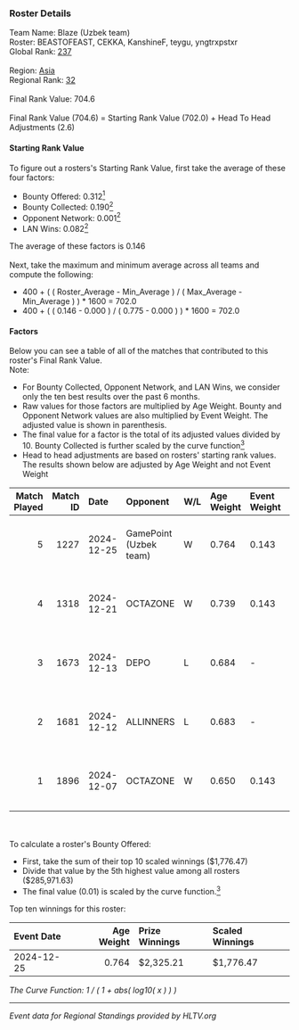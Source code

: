 ### Roster Details<br />
Team Name: Blaze (Uzbek team)<br />
Roster: BEASTOFEAST, CEKKA, KanshineF, teygu, yngtrxpstxr<br />
Global Rank: [237](../../standings_global_2025_02_28.md)<br />
<br />
Region: [Asia]( ../../standings_asia_2025_02_28.md)<br />
Regional Rank: [32]( ../../standings_asia_2025_02_28.md)<br />
<br />
Final Rank Value:  704.6<br />
<br />
Final Rank Value (704.6) = Starting Rank Value (702.0) + Head To Head Adjustments (2.6)<br />

#### Starting Rank Value<br />
To figure out a rosters's Starting Rank Value, first take the average of these four factors:<br />
- Bounty Offered: 0.312[<sup>1</sup>](#table2)
- Bounty Collected: 0.190[<sup>2</sup>](#table1)
- Opponent Network: 0.001[<sup>2</sup>](#table1)
- LAN Wins: 0.082[<sup>2</sup>](#table1)

The average of these factors is 0.146<br />
<br />
Next, take the maximum and minimum average across all teams and compute the following:<br />
- 400 + ( ( Roster_Average - Min_Average ) / ( Max_Average - Min_Average ) ) * 1600 = 702.0
- 400 + ( ( 0.146 - 0.000 ) / ( 0.775 - 0.000 ) ) * 1600 = 702.0


#### Factors<br />
Below you can see a table of all of the matches that contributed to this roster's Final Rank Value.<br />
Note:<br />

- For Bounty Collected, Opponent Network, and LAN Wins, we consider only the ten best results over the past 6 months.
- Raw values for those factors are multiplied by Age Weight. Bounty and Opponent Network values are also multiplied by Event Weight. The adjusted value is shown in parenthesis.
- The final value for a factor is the total of its adjusted values divided by 10. Bounty Collected is further scaled by the curve function[<sup>3</sup>](#curveFunction)
- Head to head adjustments are based on rosters' starting rank values. The results shown below are adjusted by Age Weight and not Event Weight
<span id="table1"></span><br />


| Match Played | Match ID | Date       | Opponent               | W/L | Age Weight | Event Weight | Bounty Collected | Opponent Network | LAN Wins  | H2H Adj. | Roster                                            |
| -: | -: | :- | :- | :- | :- | :- | :- | :- | :- | -: | :- |
|            5 |     1227 | 2024-12-25 | GamePoint (Uzbek team) | W   | 0.764      | 0.143        | 0.003 (0.000)    | 0.037 (0.004)    | 0 (0.000) |     7.29 | BEASTOFEAST, CEKKA, KanshineF, teygu, yngtrxpstxr |
|            4 |     1318 | 2024-12-21 | OCTAZONE               | W   | 0.739      | 0.143        | 0.001 (0.000)    | 0.037 (0.004)    | 0 (0.000) |     6.26 | BEASTOFEAST, CEKKA, KanshineF, teygu, yngtrxpstxr |
|            3 |     1673 | 2024-12-13 | DEPO                   | L   | 0.684      | -            | -                | -                | -         |    -7.29 | BEASTOFEAST, CEKKA, KanshineF, teygu, yngtrxpstxr |
|            2 |     1681 | 2024-12-12 | ALLINNERS              | L   | 0.683      | -            | -                | -                | -         |    -9.21 | BEASTOFEAST, CEKKA, KanshineF, teygu, yngtrxpstxr |
|            1 |     1896 | 2024-12-07 | OCTAZONE               | W   | 0.650      | 0.143        | 0.001 (0.000)    | 0.037 (0.003)    | 1 (0.650) |     5.56 | BEASTOFEAST, CEKKA, KanshineF, teygu, yngtrxpstxr |

<br />
<span id="table2"></span><br />
To calculate a roster's Bounty Offered:<br />

- First, take the sum of their top 10 scaled winnings ($1,776.47)
- Divide that value by the 5th highest value among all rosters ($285,971.63)
- The final value (0.01) is scaled by the curve function.[<sup>3</sup>](#curveFunction)

Top ten winnings for this roster:<br />

| Event Date | Age Weight | Prize Winnings | Scaled Winnings |
| :- | -: | :- | :- |
| 2024-12-25 |      0.764 | $2,325.21      | $1,776.47       |


<span id="curveFunction"></span>_The Curve Function: 1 / ( 1 + abs( log10( x ) ) )_<br />

---
_Event data for Regional Standings provided by HLTV.org_<br />
